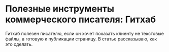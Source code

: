 # Полезные инструменты коммерческого писателя: Гитхаб
Гитхаб полезен писателю, если он хочет показать клиенту не текстовые файлы, а готовую к публикации страницу. В статье рассказываю, как это сделать.
